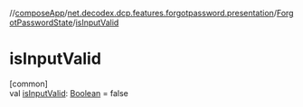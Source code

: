 //[composeApp](../../../index.md)/[net.decodex.dcp.features.forgotpassword.presentation](../index.md)/[ForgotPasswordState](index.md)/[isInputValid](is-input-valid.md)

# isInputValid

[common]\
val [isInputValid](is-input-valid.md): [Boolean](https://kotlinlang.org/api/latest/jvm/stdlib/kotlin/-boolean/index.html) = false
